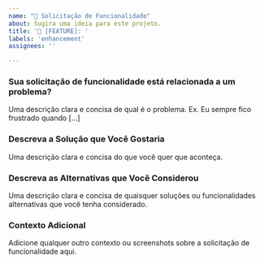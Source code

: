 ```yaml
---
name: "🚀 Solicitação de Funcionalidade"
about: Sugira uma ideia para este projeto.
title: '🚀 [FEATURE]: '
labels: 'enhancement'
assignees: ''

---
```


### Sua solicitação de funcionalidade está relacionada a um problema?
Uma descrição clara e concisa de qual é o problema. Ex. Eu sempre fico frustrado quando [...]

### Descreva a Solução que Você Gostaria
Uma descrição clara e concisa do que você quer que aconteça.

### Descreva as Alternativas que Você Considerou
Uma descrição clara e concisa de quaisquer soluções ou funcionalidades alternativas que você tenha considerado.

### Contexto Adicional
Adicione qualquer outro contexto ou screenshots sobre a solicitação de funcionalidade aqui.
